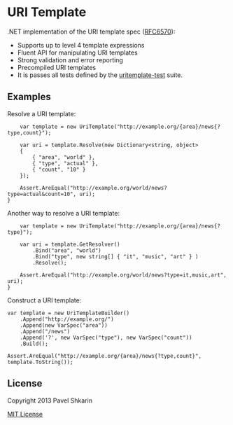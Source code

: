 URI Template
=============

.NET implementation of the URI template spec ([RFC6570](http://tools.ietf.org/html/rfc6570)):

* Supports up to level 4 template expressions
* Fluent API for manipulating URI templates
* Strong validation and error reporting
* Precompiled URI templates
* It is passes all tests defined by the [uritemplate-test](https://github.com/uri-templates/uritemplate-test) suite.


Examples
------

Resolve a URI template:

        var template = new UriTemplate("http://example.org/{area}/news{?type,count}");
    
        var uri = template.Resolve(new Dictionary<string, object>
        {
    	    { "area", "world" },
            { "type", "actual" },
    	    { "count", "10" }
        });
    
        Assert.AreEqual("http://example.org/world/news?type=actual&count=10", uri);
    }

Another way to resolve a URI template:

        var template = new UriTemplate("http://example.org/{area}/news{?type}");
    
        var uri = template.GetResolver()
            .Bind("area", "world")
            .Bind("type", new string[] { "it", "music", "art" } )
            .Resolve();
    
        Assert.AreEqual("http://example.org/world/news?type=it,music,art", uri);
    }

Construct a URI template:

	var template = new UriTemplateBuilder()
	    .Append("http://example.org/")
	    .Append(new VarSpec("area"))
	    .Append("/news")
	    .Append('?', new VarSpec("type"), new VarSpec("count"))
	    .Build();
	
	Assert.AreEqual("http://example.org/{area}/news{?type,count}", template.ToString());

License
-------
Copyright 2013 Pavel Shkarin

[MIT License](http://mit-license.org/)